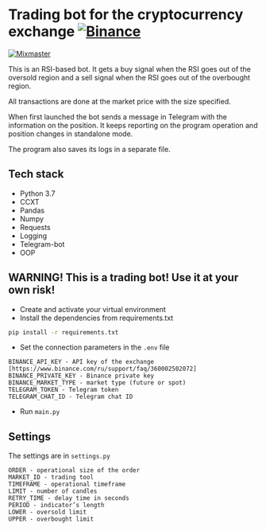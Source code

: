 # Trading bot for the cryptocurrency exchange [![Binance](https://img.shields.io/badge/Binance-FCD535?style=for-the-badge&logo=binance&logoColor=white)](https://www.binance.com)

[![Mixmaster](https://img.shields.io/badge/Developed%20by-mixmaster-blue?style=for-the-badge)](https://github.com/mixma5ter)

This is an RSI-based bot. It gets a buy signal when the RSI goes out of the oversold region and a sell signal when the RSI goes out of the overbought region.

All transactions are done at the market price with the size specified.

When first launched the bot sends a message in Telegram with the information on the position. It keeps reporting on the program operation and position changes in standalone mode.

The program also saves its logs in a separate file.

## Tech stack

* Python 3.7
* CCXT
* Pandas
* Numpy
* Requests
* Logging
* Telegram-bot
* OOP

## WARNING! This is a trading bot! Use it at your own risk!

- Create and activate your virtual environment
- Install the dependencies from requirements.txt
```bash
pip install -r requirements.txt
``` 
- Set the connection parameters in the `.env` file
```
BINANCE_API_KEY - API key of the exchange [https://www.binance.com/ru/support/faq/360002502072]
BINANCE_PRIVATE_KEY - Binance private key
BINANCE_MARKET_TYPE - market type (future or spot)
TELEGRAM_TOKEN - Telegram token
TELEGRAM_CHAT_ID - Telegram chat ID
``` 
- Run `main.py`

## Settings

The settings are in `settings.py`
```
ORDER - operational size of the order
MARKET_ID - trading tool
TIMEFRAME - operational timeframe
LIMIT - number of candles
RETRY_TIME - delay time in seconds
PERIOD - indicator’s length
LOWER - oversold limit
UPPER - overbought limit
```
